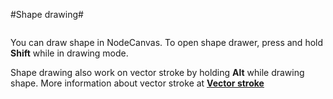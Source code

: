 #Shape drawing#

![]()

You can draw shape in NodeCanvas. To open shape drawer, press and hold **Shift** while in drawing mode.

Shape drawing also work on vector stroke by holding **Alt** while drawing shape. More information about vector stroke at [**Vector stroke**]()
